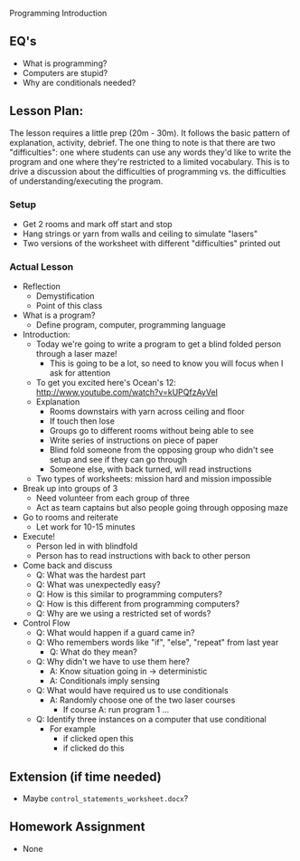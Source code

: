 Programming Introduction

## EQ's

- What is programming?
- Computers are stupid?
- Why are conditionals needed?

## Lesson Plan:

The lesson requires a little prep (20m - 30m). It follows the basic pattern of
explanation, activity, debrief. The one thing to note is that there are two
"difficulties": one where students can use any words they'd like to write the
program and one where they're restricted to a limited vocabulary. This is to
drive a discussion about the difficulties of programming vs. the difficulties
of understanding/executing the program.

### Setup

- Get 2 rooms and mark off start and stop
- Hang strings or yarn from walls and ceiling to simulate "lasers"
- Two versions of the worksheet with different "difficulties" printed out

### Actual Lesson

- Reflection
    - Demystification
    - Point of this class
- What is a program?
    - Define program, computer, programming language
- Introduction:
    - Today we're going to write a program to get a blind folded person through
      a laser maze!
        - This is going to be a lot, so need to know you will focus when I ask for attention
    - To get you excited here's Ocean's 12: http://www.youtube.com/watch?v=kUPQfzAyVeI
    - Explanation
        - Rooms downstairs with yarn across ceiling and floor
        - If touch then lose
        - Groups go to different rooms without being able to see
        - Write series of instructions on piece of paper
        - Blind fold someone from the opposing group who didn't see setup and see if they can go through
        - Someone else, with back turned, will read instructions
    - Two types of worksheets: mission hard and mission impossible
- Break up into groups of 3
    - Need volunteer from each group of three
    - Act as team captains but also people going through opposing maze
- Go to rooms and reiterate
    - Let work for 10-15 minutes
- Execute!
    - Person led in with blindfold
    - Person has to read instructions with back to other person
- Come back and discuss
    - Q: What was the hardest part
    - Q: What was unexpectedly easy?
    - Q: How is this similar to programming computers?
    - Q: How is this different from programming computers?
    - Q: Why are we using a restricted set of words?
- Control Flow
    - Q: What would happen if a guard came in?
    - Q: Who remembers words like "if", "else", "repeat" from last year
        - Q: What do they mean?
    - Q: Why didn't we have to use them here?
        - A: Know situation going in -> deterministic
        - A: Conditionals imply sensing
    - Q: What would have required us to use conditionals
        - A: Randomly choose one of the two laser courses
            - If course A: run program 1 ...
    - Q: Identify three instances on a computer that use conditional
        - For example
            - if clicked open this
            - if clicked do this

## Extension (if time needed)

- Maybe `control_statements_worksheet.docx`?

## Homework Assignment

- None
